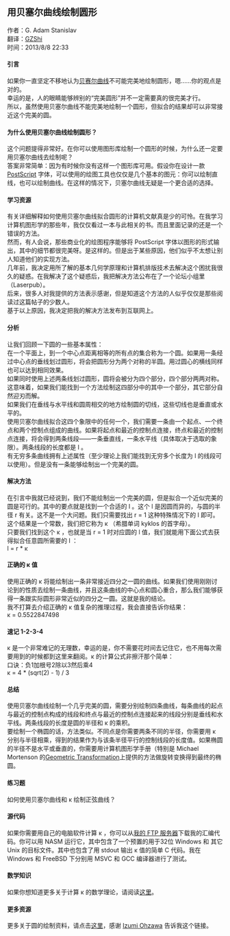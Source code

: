 ## 用贝塞尔曲线绘制圆形

作者：G. Adam Stanislav  
翻译：[GZShi](http://weibo.com/sgzwbo)  
时间：2013/8/8 22:33

#### 引言  
如果你一直坚定不移地认为[贝赛尔曲线](http://zh.wikipedia.org/wiki/%E8%B2%9D%E8%8C%B2%E6%9B%B2%E7%B7%9A)不可能完美地绘制圆形，嗯……你的观点是对的。  
幸运的是，人的眼睛能够辨别的“完美圆形”并不一定需要真的很完美才行。  
所以，虽然使用贝塞尔曲线不能完美地绘制一个圆形，但拟合的结果却可以非常接近这个完美的圆。  

#### 为什么使用贝塞尔曲线绘制圆形？  
这个问题提得非常好。在你可以使用图形库绘制一个圆形的时候，为什么还一定要用贝塞尔曲线去绘制呢？  
答案非常简单：因为有时候你没有这样一个图形库可用。假设你在设计一款 [PostScript](http://en.wikipedia.org/wiki/PostScript_fonts) 字体，可以使用的绘图工具也仅仅是几个基本的图元：你可以绘制直线，也可以绘制曲线。在这样的情况下，贝塞尔曲线无疑是一个更合适的选择。  

#### 学习资源  
有关详细解释如何使用贝塞尔曲线拟合圆形的计算机文献真是少的可怜。在我学习计算机图形学的那些年，我仅仅看过一本与此相关的书。而且里面记录的还是一个错误的方法。  
然而，有人会说，那些商业化的绘图程序能够将 PostScript 字体以图形的形式输出，其中的细节都很完美呀。是这样的。但是出于某些原因，他们似乎不太想让别人知道他们的实现方法。  
几年前，我决定用所了解的基本几何学原理和计算机排版技术去解决这个困扰我很久的疑惑。在我解决了这个疑惑后，我把解决方法公布在了一个论坛小组里（Laserpub）。  
后来，很多人对我提供的方法表示感谢，但是知道这个方法的人似乎仅仅是那些阅读过这篇帖子的少数人。  
基于以上原因，我决定把我的解决方法发布到互联网上。  

#### 分析  
让我们回顾一下圆的一些基本属性：  
在一个平面上，到一个中心点距离相等的所有点的集合称为一个圆。如果用一条经过中心点的垂线划过圆形，将会把圆形分为两个对称的半圆。用过圆心的横线同样也可以达到相同效果。  
如果同时使用上述两条线划过圆形，圆将会被分为四个部分，四个部分两两对称。  
这意味着，如果我们能找到一个方法绘制这四部分中的其中一个部分，其它部分自然迎刃而解。  
如果我们在垂线与水平线和圆周相交的地方绘制圆的切线，这些切线也是垂直或水平的。  
使用贝塞尔曲线拟合这四个象限中的任何一个，我们需要一条由一个起点、一个终点和两个控制点组成的曲线。如果将起点和最近的控制点连接，终点和最近的控制点连接，将会得到两条线段——一条垂直线，一条水平线（具体取决于选取的象限）。两条线段的长度都是 l 。  
有无穷多条曲线拥有上述属性（至少理论上我们能找到无穷多个长度为 l 的线段可以使用）。但是没有一条能够绘制出一个完美的圆。

#### 解决方法  
在引言中我就已经说到，我们不能绘制出一个完美的圆，但是拟合一个近似完美的圆是可行的。其中的要点就是找到一个合适的 l 。这个 l 是因圆而异的，与圆的半径 r 有关。这不是一个大问题。我们只需要找出 r = 1 这种特殊情况下的 l 即可。这个结果是一个常数，我们把它称为 κ （希腊单词 kyklos 的首字母）。  
只要我们找到这个 κ ，也就是当 r = 1 时对应圆的 l 值，我们就能用下面公式去获得拟合任意圆所需要的 l ：  
l = r * κ  

#### 正确的 κ 值  
使用正确的 κ 将能绘制出一条非常接近四分之一圆的曲线。如果我们使用刚刚讨论到的性质去绘制一条曲线，并且这条曲线的中心点和圆心重合，那么我们能够获得一条跟实际圆形非常近似的四分之一圆。这就是我的结论。  
我不打算去介绍正确的 κ 值复杂的推理过程，我会直接告诉你结果：  
κ = 0.5522847498  

#### 速记 1-2-3-4  
κ 是一个非常难记的无理数，幸运的是，你不需要花时间去记住它，也不用每次需要用到的时候都到这里来翻阅。κ 的计算公式非擦汗那个简单：  
口诀：负1加根号2除以3然后乘4  
κ = 4 * (sqrt(2) - 1) / 3  

#### 总结  
使用贝塞尔曲线绘制一个几乎完美的圆，需要分别绘制四条曲线，每条曲线的起点与最近的控制点构成的线段和终点与最近的控制点连接起来的线段分别是垂线和水平线。两条线段的长度是圆的半径和 κ 的乘积。  
要绘制一个椭圆的话，方法类似。不同点是你需要两条不同的半径，你需要用 κ 分别与半径相乘，得到的结果作为与该条半径平行的控制线段的长度值。如果椭圆的半径不是水平或垂直的，你需要用计算机图形学手册（特别是 Michael Mortenson 的[Geometric Transformation](http://www.amazon.com/exec/obidos/ASIN/0831130571/whizkidtechnomag)上提供的方法做旋转变换得到最终的椭圆。  


#### 练习题  
如何使用贝塞尔曲线和 κ 绘制正弦曲线？  

#### 源代码  
如果你需要用自己的电脑软件计算 κ ，你可以从[我的 FTP 服务器](ftp://whizkidtech.redprince.net/asm/)下载我的汇编代码。你可以用 NASM 运行它，其中包含了一个预置的用于32位 Windows 和 其它 Unix 的目标文件。其中也包含了用 stdout 输出 κ 值的简单 C 代码。我在 Windows 和 FreeBSD 下分别用 MSVC 和 GCC 编译器进行了测试。  

#### 数学知识  
如果你想知道更多关于计算 κ 的数学理论，请阅读[这里](http://www.whizkidtech.redprince.net/bezier/circle/kappa)。  

#### 更多资源  
更多关于圆的绘制资料，请点击[这里](http://www.tinaja.com/cubic01.html)，感谢 [Izumi Ohzawa](mailto:izumi@pinoko.berkeley.edu) 告诉我这个链接。

